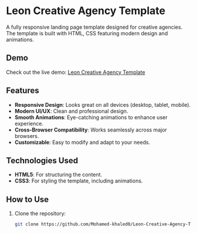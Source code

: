 # Leon Creative Agency Template

A fully responsive landing page template designed for creative agencies. The template is built with HTML, CSS featuring modern design and animations.

## Demo

Check out the live demo: [Leon Creative Agency Template](https://mohamed-khaled0.github.io/Leon-Creative-Agency-Template/)

## Features

- **Responsive Design**: Looks great on all devices (desktop, tablet, mobile).
- **Modern UI/UX**: Clean and professional design.
- **Smooth Animations**: Eye-catching animations to enhance user experience.
- **Cross-Browser Compatibility**: Works seamlessly across major browsers.
- **Customizable**: Easy to modify and adapt to your needs.

## Technologies Used

- **HTML5**: For structuring the content.
- **CSS3**: For styling the template, including animations.

## How to Use

1. Clone the repository:
   ```bash
   git clone https://github.com/Mohamed-khaled0/Leon-Creative-Agency-Template.git
